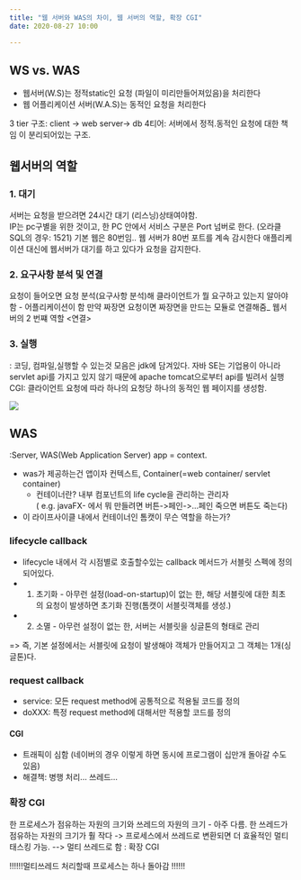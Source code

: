 ```yaml
---
title: "웹 서버와 WAS의 차이, 웹 서버의 역할, 확장 CGI"
date: 2020-08-27 10:00

---
```


## WS vs. WAS

- 웹서버(W.S)는 정적static인 요청 (파일이 미리만들어져있음)을 처리한다
- 웹 어플리케이션 서버(W.A.S)는 동적인 요청을 처리한다

3 tier 구조: client -> web server-> db
4티어: 서버에서 정적.동적인 요청에 대한 책임 이 분리되어있는 구조.

## 웹서버의 역할

### 1. 대기

서버는 요청을 받으려면 24시간 대기 (리스닝)상태여야함.  
IP는 pc구별을 위한 것이고, 한 PC 안에서 서비스 구분은 Port 넘버로 한다. (오라클 SQL의 경우: 1521)
기본 웹은 80번임.. 웹 서버가 80번 포트를 계속 감시한다
애플리케이션 대신에 웹서버가 대기를 하고 있다가 요청을 감지한다.

### 2. 요구사항 분석 및 연결

요청이 들어오면 요청 분석(요구사항 분석)해 클라이언트가 뭘 요구하고 있는지 알아야함 - 어플리케이션이 함
만약 짜장면 요청이면 짜장면을 만드는 모듈로 연결해줌_ 웹서버의 2 번쨰 역할 <연결>  

### 3. 실행

: 코딩, 컴파일,실행할 수 있는것 모음은 jdk에 담겨있다. 자바 SE는 기업용이 아니라 servlet api를 가지고 있지 않기 때문에 apache tomcat으로부터 api를 빌려서 실행  
CGI: 클라이언트 요청에 따라 하나의 요청당 하나의 동적인 웹 페이지를 생성함.  

![](https://img1.daumcdn.net/thumb/R1280x0/?scode=mtistory2&fname=https%3A%2F%2Fblog.kakaocdn.net%2Fdn%2FbNzqkt%2FbtqHjrvGsIl%2FszkOSSF10gv1zlvbcRBEH1%2Fimg.png)

## WAS

:Server, WAS(Web Application Server) app = context.

- was가 제공하는건 앱이자 컨텍스트, Container(=web container/ servlet container)
  - 컨테이너란? 내부 컴포넌트의 life cycle을 관리하는 관리자  
       ( e.g. javaFX- 에서 뭐 만들려면 버튼->페인->...페인 죽으면 버튼도 죽는다)  
- 이 라이프사이클 내에서 컨테이너인 톰캣이 무슨 역할을 하는가?

### lifecycle callback

- lifecycle 내에서 각 시점별로 호출할수있는 callback 메서드가 서블릿 스펙에 정의되어있다.
- 1) 초기화 - 아무런 설정(load-on-startup)이 없는 한, 해당 서블릿에 대한 최초의 요청이 발생하면 초기화 진행(톰캣이 서블릿객체를 생성.)
- 2) 소멸 - 아무런 설정이 없는 한, 서버는 서블릿을 싱글톤의 형태로 관리

=> 즉, 기본 설정에서는 서블릿에 요청이 발생해야 객체가 만들어지고 그 객체는 1개(싱글톤)다.

### request callback

- service: 모든 request method에 공통적으로 적용될 코드를 정의
- doXXX: 특정 request method에 대해서만 적용할 코드를 정의

#### CGI

- 트래픽이 심함 (네이버의 경우 이렇게 하면 동시에 프로그램이 십만개 돌아갈 수도 있음)
- 해결책: 병행 처리... 쓰레드...

### 확장 CGI

한 프로세스가 점유하는 자원의 크기와 쓰레드의 자원의 크기 - 아주 다름.
한 쓰레드가 점유하는 자원의 크기가 훨 작다 -> 프로세스에서 쓰레드로 변환되면 더 효율적인 멀티태스킹 가능.
--> 멀티 쓰레드로 함 : 확장 CGI

!!!!!!멀티쓰레드 처리할때 프로세스는 하나 돌아감 !!!!!!
